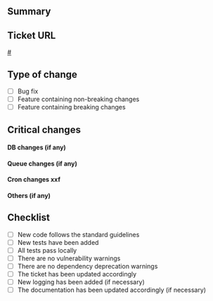 ## Summary


## Ticket URL
[#](https://www.atlassian.com/software/jira)

## Type of change
- [ ] Bug fix
- [ ] Feature containing non-breaking changes
- [ ] Feature containing breaking changes

## Critical changes
#### DB changes (if any)

#### Queue changes (if any)

#### Cron changes xxf

#### Others (if any)


## Checklist
- [ ] New code follows the standard guidelines
- [ ] New tests have been added
- [ ] All tests pass locally
- [ ] There are no vulnerability warnings
- [ ] There are no dependency deprecation warnings
- [ ] The ticket has been updated accordingly
- [ ] New logging has been added (if necessary)
- [ ] The documentation has been updated accordingly (if necessary)